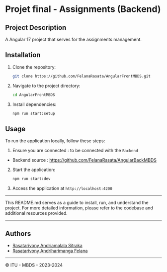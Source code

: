 # Projet final - Assignments  (Backend)

## Project Description
A Angular 17 project that serves for the assignments management.


## Installation
1. Clone the repository:
   ```bash
   git clone https://github.com/FelanaRasata/AngularFrontMBDS.git
   ```
2. Navigate to the project directory:
   ```bash 
   cd AngularFrontMBDS
   ```
3. Install dependencies:
   ```bash
   npm run start:setup
   ```

## Usage
To run the application locally, follow these steps:
1. Ensure you are connected : to be connected with the `Backend`
- Backend source : https://github.com/FelanaRasata/AngularBackMBDS

2. Start the application:
   ```bash
   npm run start:dev
   ```
3. Access the application at `http://localhost:4200`

---

This README.md serves as a guide to install, run, and understand the project. For more detailed information, please refer to the codebase and additional resources provided.

---

## Authors
- [Rasatarivony Andriamalala Sitraka](mailto:rasatasitraka2@gmail.com)
- [Rasatarivony Andriharimanga Felana](mailto:rasatadiamondra@gmail.com)

---

&copy; ITU - MBDS - 2023-2024
